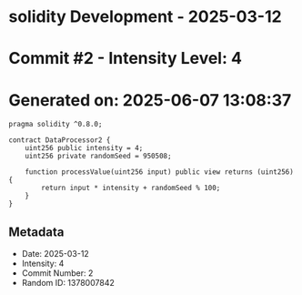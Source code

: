 ﻿# solidity Development - 2025-03-12
# Commit #2 - Intensity Level: 4
# Generated on: 2025-06-07 13:08:37
```solidity
pragma solidity ^0.8.0;

contract DataProcessor2 {
    uint256 public intensity = 4;
    uint256 private randomSeed = 950508;

    function processValue(uint256 input) public view returns (uint256) {
        return input * intensity + randomSeed % 100;
    }
}
```
## Metadata
- Date: 2025-03-12
- Intensity: 4
- Commit Number: 2
- Random ID: 1378007842
